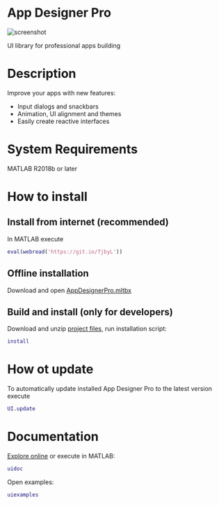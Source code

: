 # App Designer Pro

![screenshot](https://github.com/roslovets/AppDesignerPro/raw/master/images/screenshot1.png)

UI library for professional apps building

# Description

Improve your apps with new features:
- Input dialogs and snackbars
- Animation, UI alignment and themes
- Easily create reactive interfaces

# System Requirements

MATLAB R2018b or later

# How to install

## Install from internet (recommended)

In MATLAB execute
```MATLAB
eval(webread('https://git.io/fjbyL'))
```

## Offline installation
Download and open [AppDesignerPro.mltbx](https://roslovets.github.io/ghbin/#roslovets/AppDesignerPro#AppDesignerPro.mltbx)

## Build and install (only for developers)

Download and unzip [project files](https://github.com/roslovets/AppDesignerPro/archive/master.zip), run installation script:
```MATLAB
install
```

# How ot update

To automatically update installed App Designer Pro to the latest version execute
```MATLAB
UI.update
```

# Documentation

[Explore online](https://github.com/roslovets/AppDesignerPro/blob/master/doc/GettingStarted.pdf) or execute in MATLAB:
```MATLAB
uidoc
```
Open examples:
```MATLAB
uiexamples
```
